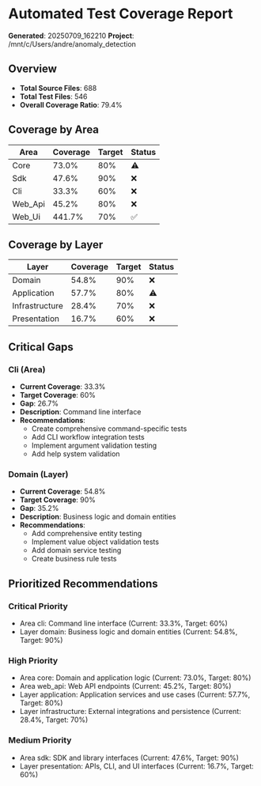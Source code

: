 # Automated Test Coverage Report

**Generated**: 20250709_162210
**Project**: /mnt/c/Users/andre/anomaly_detection

## Overview

- **Total Source Files**: 688
- **Total Test Files**: 546
- **Overall Coverage Ratio**: 79.4%

## Coverage by Area

| Area | Coverage | Target | Status |
|------|----------|--------|--------|
| Core | 73.0% | 80% | ⚠️ |
| Sdk | 47.6% | 90% | ❌ |
| Cli | 33.3% | 60% | ❌ |
| Web_Api | 45.2% | 80% | ❌ |
| Web_Ui | 441.7% | 70% | ✅ |

## Coverage by Layer

| Layer | Coverage | Target | Status |
|-------|----------|--------|--------|
| Domain | 54.8% | 90% | ❌ |
| Application | 57.7% | 80% | ⚠️ |
| Infrastructure | 28.4% | 70% | ❌ |
| Presentation | 16.7% | 60% | ❌ |

## Critical Gaps

### Cli (Area)
- **Current Coverage**: 33.3%
- **Target Coverage**: 60%
- **Gap**: 26.7%
- **Description**: Command line interface
- **Recommendations**:
  - Create comprehensive command-specific tests
  - Add CLI workflow integration tests
  - Implement argument validation testing
  - Add help system validation

### Domain (Layer)
- **Current Coverage**: 54.8%
- **Target Coverage**: 90%
- **Gap**: 35.2%
- **Description**: Business logic and domain entities
- **Recommendations**:
  - Add comprehensive entity testing
  - Implement value object validation tests
  - Add domain service testing
  - Create business rule tests

## Prioritized Recommendations

### Critical Priority

- Area cli: Command line interface (Current: 33.3%, Target: 60%)
- Layer domain: Business logic and domain entities (Current: 54.8%, Target: 90%)

### High Priority

- Area core: Domain and application logic (Current: 73.0%, Target: 80%)
- Area web_api: Web API endpoints (Current: 45.2%, Target: 80%)
- Layer application: Application services and use cases (Current: 57.7%, Target: 80%)
- Layer infrastructure: External integrations and persistence (Current: 28.4%, Target: 70%)

### Medium Priority

- Area sdk: SDK and library interfaces (Current: 47.6%, Target: 90%)
- Layer presentation: APIs, CLI, and UI interfaces (Current: 16.7%, Target: 60%)

